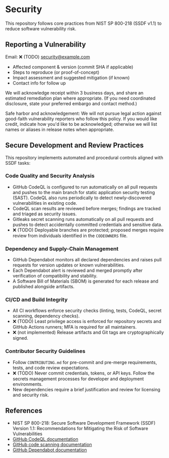 # Security

This repository follows core practices from NIST SP 800-218 (SSDF v1.1) to
reduce software vulnerability risk.

## Reporting a Vulnerability

Email: ❌ (TODO) <security@example.com>

- Affected component & version (commit SHA if applicable)
- Steps to reproduce (or proof-of-concept)
- Impact assessment and suggested mitigation (if known)
- Contact info for follow up

We will acknowledge receipt within 3 business days, and share an estimated
remediation plan where appropriate. (If you need coordinated disclosure, state
your preferred embargo and contact method.)

Safe harbor and acknowledgement: We will not pursue legal action against
good-faith vulnerability reporters who follow this policy. If you would like
credit, indicate how you'd like to be acknowledged; otherwise we will list names
or aliases in release notes when appropriate.

## Secure Development and Review Practices

This repository implements automated and procedural controls aligned with SSDF
tasks:

### Code Quality and Security Analysis

- GitHub CodeQL is configured to run automatically on all pull requests and
  pushes to the main branch for static application security testing (SAST).
  CodeQL also runs periodically to detect newly-discovered vulnerabilities in
  existing code.
- CodeQL scan results are reviewed before merges; findings are tracked and
  triaged as security issues.
- Gitleaks secret scanning runs automatically on all pull requests and pushes to
  detect accidentally committed credentials and sensitive data.
- ❌ (TODO) Deployable branches are protected; proposed merges require review
  from individuals identified in the `CODEOWNERS` file.

### Dependency and Supply-Chain Management

- GitHub Dependabot monitors all declared dependencies and raises pull requests
  for version updates or known vulnerabilities.
- Each Dependabot alert is reviewed and merged promptly after verification of
  compatibility and stability.
- A Software Bill of Materials (SBOM) is generated for each release and
  published alongside artifacts.

### CI/CD and Build Integrity

- All CI workflows enforce security checks (linting, tests, CodeQL, secret
  scanning, dependency checks).
- ❌ (TODO) Least privilege access is enforced for repository secrets and GitHub
  Actions runners; MFA is required for all maintainers.
- ❌ (not implemented) Release artifacts and Git tags are cryptographically
  signed.

### Contributor Security Guidelines

- Follow `CONTRIBUTING.md` for pre-commit and pre-merge requirements, tests, and
  code review expectations.
- ❌ (TODO) Never commit credentials, tokens, or API keys. Follow the secrets
  management processes for developer and deployment environments.
- New dependencies require a brief justification and review for licensing and
  security risk.

## References

- NIST SP 800-218: Secure Software Development Framework (SSDF) Version 1.1:
  Recommendations for Mitigating the Risk of Software Vulnerabilities
- [GitHub CodeQL documentation](https://codeql.github.com/docs/)
- [GitHub code scanning documentation](https://docs.github.com/en/code-security/code-scanning)
- [GitHub Dependabot documentation](https://docs.github.com/en/code-security/dependabot)
